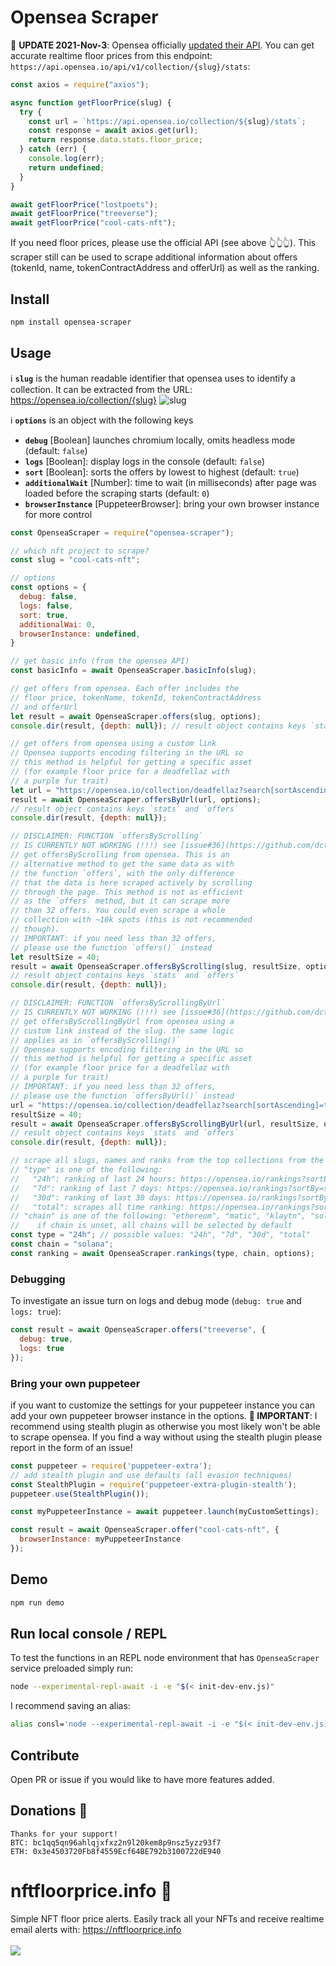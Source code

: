 # Opensea Scraper

🎉 **UPDATE 2021-Nov-3**: Opensea officially [updated their API](https://twitter.com/apiopensea/status/1455918328397144069). You can get accurate realtime floor prices from this endpoint: `https://api.opensea.io/api/v1/collection/{slug}/stats`:
```js
const axios = require("axios");

async function getFloorPrice(slug) {
  try {
    const url = `https://api.opensea.io/collection/${slug}/stats`;
    const response = await axios.get(url);
    return response.data.stats.floor_price;
  } catch (err) {
    console.log(err);
    return undefined;
  }
}

await getFloorPrice("lostpoets");
await getFloorPrice("treeverse");
await getFloorPrice("cool-cats-nft");
```

If you need floor prices, please use the official API (see above 👆👆👆). This scraper still can be used to scrape additional information about offers (tokenId, name, tokenContractAddress and offerUrl) as well as the ranking.

## Install

```bash
npm install opensea-scraper
```

## Usage

ℹ **`slug`** is the human readable identifier that opensea uses to identify a collection. It can be extracted from the URL: https://opensea.io/collection/{slug}
![slug](https://user-images.githubusercontent.com/44790691/131232333-b79c50d7-606c-480a-9816-9d750ab798ff.png)

ℹ **`options`** is an object with the following keys
- **`debug`** [Boolean] launches chromium locally, omits headless mode (default: `false`)
- **`logs`** [Boolean]: display logs in the console (default: `false`)
- **`sort`** [Boolean]: sorts the offers by lowest to highest (default: `true`)
- **`additionalWait`** [Number]: time to wait (in milliseconds) after page was loaded before the scraping starts (default: `0`)
- **`browserInstance`** [PuppeteerBrowser]: bring your own browser instance for more control

```js
const OpenseaScraper = require("opensea-scraper");

// which nft project to scrape?
const slug = "cool-cats-nft";

// options
const options = {
  debug: false,
  logs: false,
  sort: true,
  additionalWai: 0,
  browserInstance: undefined,
}

// get basic info (from the opensea API)
const basicInfo = await OpenseaScraper.basicInfo(slug);

// get offers from opensea. Each offer includes the 
// floor price, tokenName, tokenId, tokenContractAddress
// and offerUrl
let result = await OpenseaScraper.offers(slug, options);
console.dir(result, {depth: null}); // result object contains keys `stats` and `offers`

// get offers from opensea using a custom link
// Opensea supports encoding filtering in the URL so 
// this method is helpful for getting a specific asset 
// (for example floor price for a deadfellaz with  
// a purple fur trait)
let url = "https://opensea.io/collection/deadfellaz?search[sortAscending]=true&search[sortBy]=PRICE&search[stringTraits][0][name]=Body&search[stringTraits][0][values][0]=Purple%20Fur&search[toggles][0]=BUY_NOW";
result = await OpenseaScraper.offersByUrl(url, options);
// result object contains keys `stats` and `offers`
console.dir(result, {depth: null}); 

// DISCLAIMER: FUNCTION `offersByScrolling`
// IS CURRENTLY NOT WORKING (!!!) see [issue#36](https://github.com/dcts/opensea-scraper/issues/36)
// get offersByScrolling from opensea. This is an 
// alternative method to get the same data as with
// the function `offers`, with the only difference 
// that the data is here scraped actively by scrolling 
// through the page. This method is not as efficient
// as the `offers` method, but it can scrape more 
// than 32 offers. You could even scrape a whole 
// collection with ~10k spots (this is not recommended 
// though).
// IMPORTANT: if you need less than 32 offers, 
// please use the function `offers()` instead
let resultSize = 40; 
result = await OpenseaScraper.offersByScrolling(slug, resultSize, options);
// result object contains keys `stats` and `offers`
console.dir(result, {depth: null}); 

// DISCLAIMER: FUNCTION `offersByScrollingByUrl`
// IS CURRENTLY NOT WORKING (!!!) see [issue#36](https://github.com/dcts/opensea-scraper/issues/36)
// get offersByScrollingByUrl from opensea using a 
// custom link instead of the slug. the same logic 
// applies as in `offersByScrolling()`
// Opensea supports encoding filtering in the URL so 
// this method is helpful for getting a specific asset 
// (for example floor price for a deadfellaz with  
// a purple fur trait)
// IMPORTANT: if you need less than 32 offers, 
// please use the function `offersByUrl()` instead
url = "https://opensea.io/collection/deadfellaz?search[sortAscending]=true&search[sortBy]=PRICE&search[stringTraits][0][name]=Body&search[stringTraits][0][values][0]=Purple%20Fur&search[toggles][0]=BUY_NOW";
resultSize = 40;
result = await OpenseaScraper.offersByScrollingByUrl(url, resultSize, options);
// result object contains keys `stats` and `offers`
console.dir(result, {depth: null}); 

// scrape all slugs, names and ranks from the top collections from the rankings page
// "type" is one of the following:
//   "24h": ranking of last 24 hours: https://opensea.io/rankings?sortBy=one_day_volume
//   "7d": ranking of last 7 days: https://opensea.io/rankings?sortBy=seven_day_volume
//   "30d": ranking of last 30 days: https://opensea.io/rankings?sortBy=thirty_day_volume
//   "total": scrapes all time ranking: https://opensea.io/rankings?sortBy=total_volume
// "chain" is one of the following: "ethereum", "matic", "klaytn", "solana"
//    if chain is unset, all chains will be selected by default
const type = "24h"; // possible values: "24h", "7d", "30d", "total"
const chain = "solana";
const ranking = await OpenseaScraper.rankings(type, chain, options);
```

### Debugging

To investigate an issue turn on logs and debug mode (`debug: true` and `logs: true`):
```js
const result = await OpenseaScraper.offers("treeverse", {
  debug: true,
  logs: true
});
```

### Bring your own puppeteer

if you want to customize the settings for your puppeteer instance you can add your own puppeteer browser instance in the options. **🚧 IMPORTANT**: I recommend using stealth plugin as otherwise you most likely won't be able to scrape opensea. If you find a way without using the stealth plugin please report in the form of an issue!
```js
const puppeteer = require('puppeteer-extra');
// add stealth plugin and use defaults (all evasion techniques)
const StealthPlugin = require('puppeteer-extra-plugin-stealth');
puppeteer.use(StealthPlugin());

const myPuppeteerInstance = await puppeteer.launch(myCustomSettings);

const result = await OpenseaScraper.offer("cool-cats-nft", {
  browserInstance: myPuppeteerInstance
});
```

## Demo

```bash
npm run demo
```

## Run local console / REPL
To test the functions in an REPL node environment that has `OpenseaScraper` service preloaded simply run:
```bash
node --experimental-repl-await -i -e "$(< init-dev-env.js)"
```
I recommend saving an alias:
```bash
alias consl='node --experimental-repl-await -i -e "$(< init-dev-env.js)"';
```

## Contribute

Open PR or issue if you would like to have more features added.

## Donations 🙏
```
Thanks for your support!
BTC: bc1qq5qn96ahlqjxfxz2n9l20kem8p9nsz5yzz93f7
ETH: 0x3e4503720Fb8f4559Ecf64BE792b3100722dE940
```

# nftfloorprice.info 🔔
Simple NFT floor price alerts. Easily track all your NFTs and receive realtime email alerts with: https://nftfloorprice.info<br><br>
<a href="https://nftfloorprice.info"><img src="https://user-images.githubusercontent.com/44790691/140594412-b70d93d1-2278-4d27-abf9-74466bee0137.png"></a>
